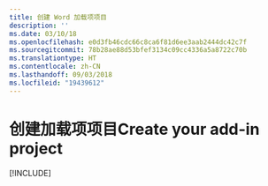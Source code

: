 ```yaml
---
title: 创建 Word 加载项项目
description: ''
ms.date: 03/10/18
ms.openlocfilehash: e0d3fb46cdc66c8ca6f81d6ee3aab2444dc42c7f
ms.sourcegitcommit: 78b28ae88d53bfef3134c09cc4336a5a8722c70b
ms.translationtype: HT
ms.contentlocale: zh-CN
ms.lasthandoff: 09/03/2018
ms.locfileid: "19439612"
---
```

# <a name="create-your-add-in-project"></a><span data-ttu-id="9b5b3-102">创建加载项项目</span><span class="sxs-lookup"><span data-stu-id="9b5b3-102">Create your add-in project</span></span>

[!INCLUDE[](../includes/word-tutorial-setup.md)]